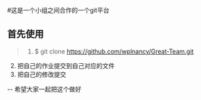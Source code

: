 #这是一个小组之间合作的一个git平台
## 首先使用
  > 1. $ git clone https://github.com/wplnancy/Great-Team.git
2. 把自己的作业提交到自己对应的文件
3. 把自己的修改提交

-- 希望大家一起把这个做好